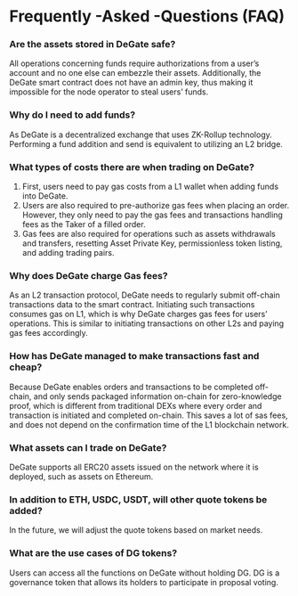 # Frequently -Asked -Questions (FAQ)

### Are the assets stored in DeGate safe?

All operations concerning funds require authorizations from a user’s account and no one else can embezzle their assets. Additionally, the DeGate smart contract does not have an admin key, thus making it impossible for the node operator to steal users’ funds.

### Why do I need to add funds?

As DeGate is a decentralized exchange that uses ZK-Rollup technology. Performing a fund addition and send is equivalent to utilizing an L2 bridge.

### What types of costs there are when trading on DeGate?

1. First, users need to pay gas costs from a L1 wallet when adding funds into DeGate.&#x20;
2. Users are also required to pre-authorize gas fees when placing an order. However, they only need to pay the gas fees and transactions handling fees as the Taker of a filled order.
3. Gas fees are also required for operations such as assets withdrawals and transfers, resetting Asset Private Key, permissionless token listing, and adding trading pairs.

### Why does DeGate charge Gas fees?

As an L2 transaction protocol, DeGate needs to regularly submit off-chain transactions data to the smart contract. Initiating such transactions consumes gas on L1, which is why DeGate charges gas fees for users’ operations. This is similar to initiating transactions on other L2s and paying gas fees accordingly.

### How has DeGate managed to make transactions fast and cheap?

Because DeGate enables orders and transactions to be completed off-chain, and only sends packaged information on-chain for zero-knowledge proof, which is different from traditional DEXs where every order and transaction is initiated and completed on-chain. This saves a lot of sas fees, and does not depend on the confirmation time of the L1 blockchain network.

### What assets can I trade on DeGate?

DeGate supports all ERC20 assets issued on the network where it is deployed, such as assets on Ethereum.

### In addition to ETH, USDC, USDT, will other quote tokens be added?

In the future, we will adjust the quote tokens based on market needs.

### What are the use cases of DG tokens?

Users can access all the functions on DeGate without holding DG. DG is a governance token that allows its holders to participate in proposal voting.
